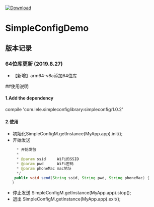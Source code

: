 [ ![Download](https://api.bintray.com/packages/fangxiaole/maven/simpleconfig/images/download.svg) ](https://bintray.com/fangxiaole/maven/simpleconfig/_latestVersion)

# SimpleConfigDemo
## 版本记录 
###  64位库更新 (2019.8.27)
* 【新增】arm64-v8a添加64位库 

##使用说明
#### 1.Add the dependency
  compile 'com.lele.simpleconfiglibrary:simpleconfig:1.0.2'
#### 2.使用    
* 初始化SimpleConfigM.getInstance(MyApp.app).init();    
* 开始发送
```java
     * 开始发包
     *
     * @param ssid     WiFi的SSID
     * @param pwd      WiFi密码
     * @param phoneMac mac地址
     */
    public void send(String ssid, String pwd, String phoneMac) {
   }
```
* 停止发送 
  SimpleConfigM.getInstance(MyApp.app).stop();
* 退出
 SimpleConfigM.getInstance(MyApp.app).exit();
